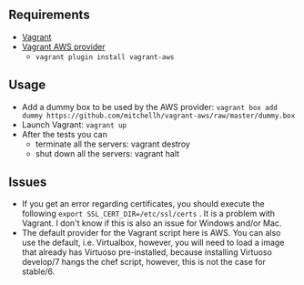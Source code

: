 ## Requirements ##

- [Vagrant](https://www.vagrantup.com/)
- [Vagrant AWS provider](https://github.com/mitchellh/vagrant-aws)
    - `vagrant plugin install vagrant-aws`

## Usage ##

- Add a dummy box to be used by the AWS provider: `vagrant box add dummy https://github.com/mitchellh/vagrant-aws/raw/master/dummy.box`
- Launch Vagrant: `vagrant up`
- After the tests you can
    - terminate all the servers: vagrant destroy
    - shut down all the servers: vagrant halt

## Issues ##
- If you get an error regarding certificates, you should execute the following `export SSL_CERT_DIR=/etc/ssl/certs` . It is a problem with Vagrant. I don't know if this is also an issue for Windows and/or Mac.
- The default provider for the Vagrant script here is AWS. You can also use the default, i.e. Virtualbox, however, you will need to load a image that already has Virtuoso pre-installed, because installing Virtuoso develop/7 hangs the chef script, however, this is not the case for stable/6.